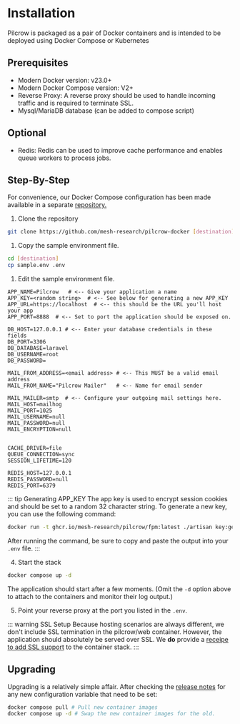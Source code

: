 # Installation

Pilcrow is packaged as a pair of Docker containers and is intended to be deployed using Docker Compose or Kubernetes

## Prerequisites
- Modern Docker version: v23.0+
- Modern Docker Compose version: V2+
- Reverse Proxy: A reverse proxy should be used to handle incoming traffic and is required to terminate SSL.
- Mysql/MariaDB database (can be added to compose script)

## Optional
- Redis: Redis can be used to improve cache performance and enables queue workers to process jobs.

## Step-By-Step
For convenience, our Docker Compose configuration has been made available in a separate [repository.](https://github.com/mesh-research/pilcrow-docker)

1. Clone the repository
```sh
git clone https://github.com/mesh-research/pilcrow-docker [destination]
```

1. Copy the sample environment file.
```sh
cd [destination]
cp sample.env .env
```

1. Edit the sample environment file.
```env
APP_NAME=Pilcrow   # <-- Give your application a name
APP_KEY=<random string>  # <-- See below for generating a new APP_KEY
APP_URL=https://localhost  # <-- this should be the URL you'll host your app
APP_PORT=8888  # <-- Set to port the application should be exposed on.

DB_HOST=127.0.0.1 # <-- Enter your database credentials in these fields
DB_PORT=3306
DB_DATABASE=laravel
DB_USERNAME=root
DB_PASSWORD=

MAIL_FROM_ADDRESS=<email address> # <-- This MUST be a valid email address
MAIL_FROM_NAME="Pilcrow Mailer"   # <-- Name for email sender

MAIL_MAILER=smtp  # <-- Configure your outgoing mail settings here.
MAIL_HOST=mailhog
MAIL_PORT=1025
MAIL_USERNAME=null
MAIL_PASSWORD=null
MAIL_ENCRYPTION=null


CACHE_DRIVER=file
QUEUE_CONNECTION=sync
SESSION_LIFETIME=120

REDIS_HOST=127.0.0.1
REDIS_PASSWORD=null
REDIS_PORT=6379

```


::: tip Generating APP_KEY
The app key is used to encrypt session cookies and should be set to a random 32 character string.  To generate a new key, you can use the following command:
```sh
docker run -t ghcr.io/mesh-research/pilcrow/fpm:latest ./artisan key:generate --show --no-ansi
```
After running the command, be sure to copy and paste the output into your `.env` file.
:::

4. Start the stack
  ```sh
  docker compose up -d
  ```
The application should start after a few moments.  (Omit the `-d` option above to attach to the containers and monitor their log output.)

5. Point your reverse proxy at the port you listed in the `.env`.

::: warning SSL Setup
Because hosting scenarios are always different, we don't include SSL termination in the pilcrow/web container.  However, the application should absolutely be served over SSL.  We **do** provide a [receipe to add SSL support](/install/recipes/proxy) to the container stack.
:::
## Upgrading
Upgrading is a relatively simple affair.  After checking the [release notes](https://github.com/mesh-research/pilcrow/releases) for any new configuration variable that need to be set:

```sh
docker compose pull # Pull new container images
docker compose up -d # Swap the new container images for the old.
```
